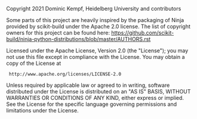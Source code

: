 Copyright 2021 Dominic Kempf, Heidelberg University and contributors

Some parts of this project are heavily inspired by the packaging of
Ninja provided by scikit-build under the Apache 2.0 license. The list
of copyright owners for this project can be found here:
https://github.com/scikit-build/ninja-python-distributions/blob/master/AUTHORS.rst 

   Licensed under the Apache License, Version 2.0 (the "License");
   you may not use this file except in compliance with the License.
   You may obtain a copy of the License at

     http://www.apache.org/licenses/LICENSE-2.0

   Unless required by applicable law or agreed to in writing, software
   distributed under the License is distributed on an "AS IS" BASIS,
   WITHOUT WARRANTIES OR CONDITIONS OF ANY KIND, either express or implied.
   See the License for the specific language governing permissions and
   limitations under the License.


